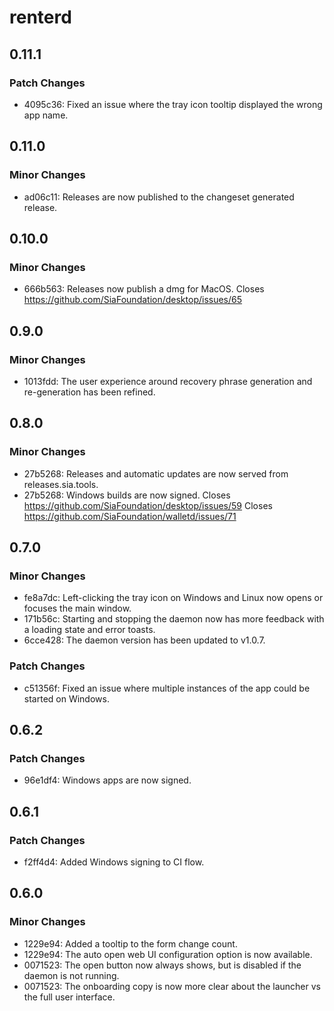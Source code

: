 # renterd

## 0.11.1

### Patch Changes

- 4095c36: Fixed an issue where the tray icon tooltip displayed the wrong app name.

## 0.11.0

### Minor Changes

- ad06c11: Releases are now published to the changeset generated release.

## 0.10.0

### Minor Changes

- 666b563: Releases now publish a dmg for MacOS. Closes https://github.com/SiaFoundation/desktop/issues/65

## 0.9.0

### Minor Changes

- 1013fdd: The user experience around recovery phrase generation and re-generation has been refined.

## 0.8.0

### Minor Changes

- 27b5268: Releases and automatic updates are now served from releases.sia.tools.
- 27b5268: Windows builds are now signed. Closes https://github.com/SiaFoundation/desktop/issues/59 Closes https://github.com/SiaFoundation/walletd/issues/71

## 0.7.0

### Minor Changes

- fe8a7dc: Left-clicking the tray icon on Windows and Linux now opens or focuses the main window.
- 171b56c: Starting and stopping the daemon now has more feedback with a loading state and error toasts.
- 6cce428: The daemon version has been updated to v1.0.7.

### Patch Changes

- c51356f: Fixed an issue where multiple instances of the app could be started on Windows.

## 0.6.2

### Patch Changes

- 96e1df4: Windows apps are now signed.

## 0.6.1

### Patch Changes

- f2ff4d4: Added Windows signing to CI flow.

## 0.6.0

### Minor Changes

- 1229e94: Added a tooltip to the form change count.
- 1229e94: The auto open web UI configuration option is now available.
- 0071523: The open button now always shows, but is disabled if the daemon is not running.
- 0071523: The onboarding copy is now more clear about the launcher vs the full user interface.
